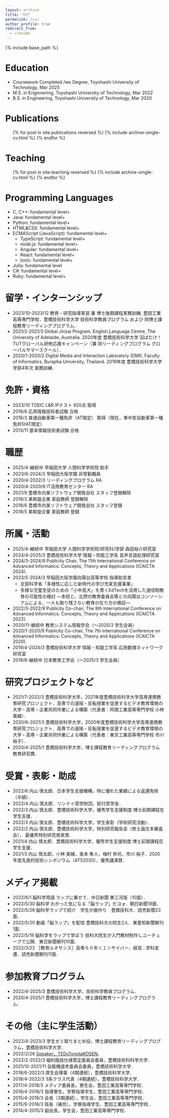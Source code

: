 ```yaml
---
layout: archive
title: "CV"
permalink: /cv/
author_profile: true
redirect_from:
  - /resume
---
```


{% include base_path %}

Education
======
* Coursework Completed /wo Degree, Toyohashi University of Technology, Mar 2025
* M.S. in Enginnering, Toyohashi University of Technology, Mar 2022
* B.S. in Engineering, Toyohashi University of Technology, Mar 2020

Publications
======
  <ul>{% for post in site.publications reversed %}
    {% include archive-single-cv.html %}
  {% endfor %}</ul>
  
<!-- Talks
======
  <ul>{% for post in site.talks %}
    {% include archive-single-talk-cv.html %}
  {% endfor %}</ul> -->
  
Teaching
======
  <ul>{% for post in site.teaching reversed %}
    {% include archive-single-cv.html %}
  {% endfor %}</ul>
  
<!-- Service and leadership
======
* Currently signed in to 43 different slack teams -->

Programming Languages
======
* C, C++: fundamental level+
* Java: fundamental level+
* Python: fundamental level+
* HTML&amp;CSS: fundamental level+
* ECMAScript (JavaScript): fundamental level+
  * TypeScript: fundamental level+
  * node.js: fundamental level+
  * Angular: fundamental level+
  * React: fundamental level+
  * Ionic: fundamental level+
* Julia: fundamental level
* C#: fundamental level+
* Ruby: fundamental level+

留学・インターンシップ
======
* 2023/10-2023/12	教育・研究指導実習 兼 博士後期課程実務訓練, 豊田工業高等専門学校．豊橋技術科学大学 技術科学教員プログラム および 同博士課程教育リーディングプログラム．
* 2021/2-2021/3	Global Jinzai Program, English Language Centre, The University of Adelaide, Australia. 2020年度 豊橋技術科学大学 羽ばたけ！TUTグローバル研修応援キャンペーン（兼 同リーディングプログラム グローバルサマースクール）．
* 2020/1-2020/2	Digital Media and Interaction Laboratory (DMI), Faculty of Informatics, Burapha University, Thailand. 2019年度 豊橋技術科学大学 学部4年次 実務訓練．

免許・資格
======
* 2023/10	TOEIC L&R IPテスト 920点 取得
* 2016/6	応用情報技術者試験 合格
* 2016/3	普通自動車第一種免許（AT限定） 取得（現在，準中型自動車第一種免許5tAT限定）
* 2013/11	基本情報技術者試験 合格

職歴
======
* 2025/4-継続中 早稲田大学 人間科学学術院 助手
* 2023/6-2024/3 早稲田大阪学園 非常勤職員
* 2020/4-2022/3	リーディングプログラム RA
* 2020/4-2020/6	IT活用教育センター RA
* 2021/9	豊橋市内某ソフトウェア開発会社 スタッフ登録解除
* 2019/3	某斡旋企業 家庭教師 登録解除
* 2018/6	豊橋市内某ソフトウェア開発会社 スタッフ登録
* 2018/5	某斡旋企業 家庭教師 登録

所属・活動
======
* 2025/4-継続中 早稲田大学 人間科学学術院/研究科/学部 森田裕介研究室
* 2024/4-2025/3	豊橋技術科学大学 情報・知能工学系 音声言語処理研究室
* 2024/3-2024/9	Publicity Chair, The 11th International Conference on Advanced Informatics: Concepts, Theory and Applications (ICAICTA 2024).
* 2023/5-2024/3 早稲田大阪学園向陽台高等学校 指導助言者
  * 文部科学省「多様性に応じた新時代の学び充実支援事業」
  * 多様な児童生徒のための「小中高大」を貫くEdTechを活用した通信制教育の可能性の検討 ―本校と、北摂の教育委員会等との向陽台コンソーシアムによる、一人も取り残さない教育の在り方の検証―
* 2022/3-2022/9	Publicity Co-chair, The 9th International Conference on Advanced Informatics: Concepts, Theory and Applications (ICAICTA 2022).
* 2020/11-継続中	教育システム情報学会（〜2025/3 学生会員）
* 2020/1-2020/9	Publicity Co-chair, The 7th International Conference on Advanced Informatics: Concepts, Theory and Applications (ICAICTA 2020).
* 2019/4-2024/3	豊橋技術科学大学 情報・知能工学系 応用数理ネットワーク研究室
* 2019/8-継続中	日本教育工学会（〜2025/3 学生会員）

研究プロジェクトなど
======
* 2021/7-2022/3	豊橋技術科学大学，2021年度豊橋技術科学大学高専連携教育研究プロジェクト．高専での遠隔・反転授業を促進するビデオ教育環境の大学・高専・企業共同作業による構築（代表者：阿南工業高等専門学校 小林美緒）．
* 2020/6-2021/3	豊橋技術科学大学，2020年度豊橋技術科学大学高専連携教育研究プロジェクト．高専での遠隔・反転授業を促進するビデオ教育環境の大学・高専・企業共同作業による構築（代表者：東京工業高等専門学校 市川裕子）．
* 2020/4-2025/1	豊橋技術科学大学，博士課程教育リーディングプログラム教育研究費．

受賞・表彰・助成
======
* 2022/6	内山 慎太郎．日本学生支援機構，特に優れた業績による返還免除（半額）．
* 2022/4	内山 慎太郎．リンナイ奨学財団，給付奨学金．
* 2022/3	内山 慎太郎．豊橋技術科学大学，優秀学生支援制度 博士前期課程在学生支援．
* 2022/3	内山 慎太郎．豊橋技術科学大学，学生表彰（学術研究活動）．
* 2022/2	内山 慎太郎．豊橋技術科学大学，特別研究報告会（修士論文本審査会）， 最優秀特別研究発表賞．
* 2021/4	内山 慎太郎．豊橋技術科学大学，優秀学生支援制度 博士前期課程在学生支援．
* 2021/3	内山 慎太郎，小林 美緒，奥本 隼人，梅村 恭司，市川 裕子．2020年度先進的技術シンポジウム（ATS2020），優秀講演賞．

メディア掲載
======
* 2022/6/1		脳科学用語 ラップに乗せて．中日新聞 東三河版（10面）．
* 2022/5/30	脳科学 わかった気になる「脳ラップ」だヨォ．朝日新聞19面．
* 2022/5/26	脳科学ラップで紹介　学生が曲作り　豊橋技科大．読売新聞23面．
* 2022/5/20	動画「脳ラップ」を配信 豊橋技科大の院生2人．東愛知新聞朝刊1面．
* 2022/5/19	脳科学をラップで学ぼう 技科大院生が入門教材制作しユーチューブで公開．東日新聞朝刊10面．
* 2022/3/22	［教育ルネサンス］高専６０年＜１＞サイバー、経営…学科変遷．読売新聞朝刊11面．

参加教育プログラム
======
* 2022/4-2025/3	豊橋技術科学大学，技術科学教員プログラム．
* 2020/4-2025/1	豊橋技術科学大学，博士課程教育リーディングプログラム．

その他（主に学生活動）
======
* 2022/4-2023/3		学生ゼミ取りまとめ役，博士課程教育リーディングプログラム，豊橋技術科学大学．
* 2022/2/26				<a href="https://www.ted.com/tedx/events/48471">Speaker，TEDxToyotaKOSEN.</a>
* 2022/2-2022/3		福利施設仕様策定委員会委員，豊橋技術科科学大学．
* 2021/10-2021/11	自販機選考委員会委員，豊橋技術科学大学．
* 2018/6-2022/3		厚生会理事（4期連続），豊橋技術科学大学．
* 2018/4-2022/3		3系クラス代表（4期連続），豊橋技術科学大学．
* 2017/4-2018/3		メディア委員長，寮生会，豊田工業高等専門学校．
* 2016/4-2018/3		指導寮生，学寮指導学生，豊田工業高等専門学校．
* 2015/4-2018/3		会長（3期連続），学生会，豊田工業高等専門学校．
* 2015/9-2016/3		班長（補充），学寮指導学生，豊田工業高等専門学校．
* 2014/4-2015/3		副会長，学生会，豊田工業高等専門学校．